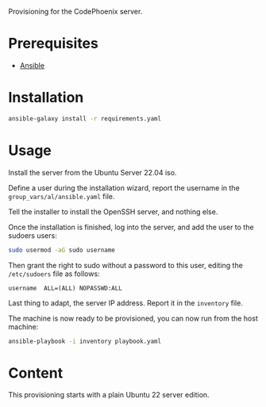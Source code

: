 Provisioning for the CodePhoenix server.

# Prerequisites

- [Ansible](https://docs.ansible.com/ansible/latest/installation_guide/intro_installation.html#control-node-requirements)

# Installation

```bash
ansible-galaxy install -r requirements.yaml
```

# Usage

Install the server from the Ubuntu Server 22.04 iso.

Define a user during the installation wizard, report the username in the `group_vars/al/ansible.yaml` file.

Tell the installer to install the OpenSSH server, and nothing else.

Once the installation is finished, log into the server, and add the user to the sudoers users:

```bash
sudo usermod -aG sudo username
```

Then grant the right to sudo without a password to this user, editing the `/etc/sudoers` file as follows:
```
username  ALL=(ALL) NOPASSWD:ALL
```

Last thing to adapt, the server IP address. Report it in the `inventory` file.

The machine is now ready to be provisioned, you can now run from the host machine:

```bash
ansible-playbook -i inventory playbook.yaml
```

# Content

This provisioning starts with a plain Ubuntu 22 server edition.

